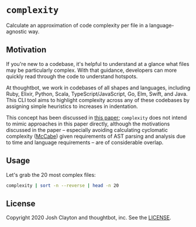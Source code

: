 # `complexity`

Calculate an approximation of code complexity per file in a language-agnostic way.

## Motivation

If you're new to a codebase, it's helpful to understand at a glance what files
may be particularly complex. With that guidance, developers can more quickly
read through the code to understand hotspots.

At thoughtbot, we work in codebases of all shapes and languages, including
Ruby, Elixir, Python, Scala, TypeScript/JavaScript, Go, Elm, Swift, and Java.
This CLI tool aims to highlight complexity across any of these codebases by
assigning simple heuristics to increases in indentation.

This concept has been discussed in [this paper]; `complexity` does not intend
to mimic approaches in this paper directly, although the motivations discussed
in the paper – especially avoiding calculating cyclomatic complexity ([McCabe])
given requirements of AST parsing and analysis due to time and language
requirements – are of considerable overlap.

[this paper]: https://citeseerx.ist.psu.edu/viewdoc/download?doi=10.1.1.68.3558&rep=rep1&type=pdf
[McCabe]: https://en.wikipedia.org/wiki/Cyclomatic_complexity

## Usage

Let's grab the 20 most complex files:

```sh
complexity | sort -n --reverse | head -n 20
```

## License

Copyright 2020 Josh Clayton and thoughtbot, inc. See the [LICENSE](LICENSE).
